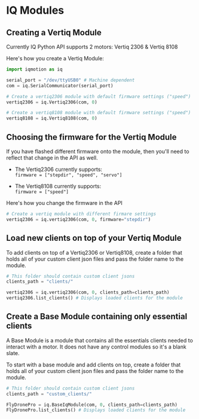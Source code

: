 # IQ Modules

## Creating a Vertiq Module

Currently IQ Python API supports 2 motors: Vertiq 2306 & Vertiq 8108

Here's how you create a Vertiq Module:  

```python
import iqmotion as iq

serial_port = "/dev/ttyUSB0" # Machine dependent
com = iq.SerialCommunicator(serial_port)

# Create a vertiq2306 module with default firmware settings ("speed")
vertiq2306 = iq.Vertiq2306(com, 0)

# Create a vertiq8108 module with default firmware settings ("speed")
vertiq8108 = iq.Vertiq8108(com, 0) 
```

## Choosing the firmware for the Vertiq Module

If you have flashed different firmware onto the module, then you'll need to reflect that change in the API as well.  

* The Vertiq2306 currently supports:  
    `firmware = ["stepdir", "speed", "servo"]`

* The Vertiq8108 currently supports:  
    `firmware = ["speed"]`

Here's how you change the firmware in the API

```python
# Create a vertiq module with different firmare settings
vertiq2306 = iq.vertiq2306(com, 0, firmware="stepdir") 
```

## Load new clients on top of your Vertiq Module

To add clients on top of a Vertiq2306 or Vertiq8108, create a folder that holds all of your custom client json files and pass the folder name to the module.

```python
# This folder should contain custom client jsons
clients_path = "clients/" 

vertiq2306 = iq.vertiq2306(com, 0, clients_path=clients_path)
vertiq2306.list_clients() # Displays loaded clients for the module
```

## Create a Base Module containing only essential clients

A Base Module is a module that contains all the essentials clients needed to interact with a motor. It does not have any control modules so it's a blank slate.

To start with a base module and add clients on top, create a folder that holds all of your custom client json files and pass the folder name to the module.

```python
# This folder should contain custom client jsons
clients_path = "custom_clients/"

FlyDronePro = iq.BaseIqModule(com, 0, clients_path=clients_path)
FlyDronePro.list_clients() # Displays loaded clients for the module
```

